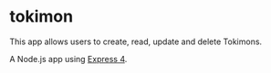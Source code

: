 # tokimon

This app allows users to create, read, update and delete Tokimons.

A Node.js app using [Express 4](http://expressjs.com/).
